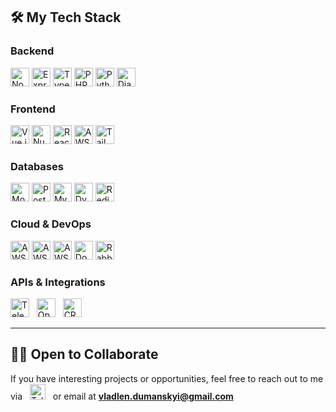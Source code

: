 ## 🛠 My Tech Stack

### Backend

<p align="left">

  <img height="30" src="https://img.shields.io/badge/Node.js-207f34?style=for-the-badge&logo=node.js&logoColor=white" alt="Node.js" />
  <img height="30" src="https://img.shields.io/badge/Express-0e9c2c?style=for-the-badge&logo=express&logoColor=white" alt="Express" />
  <img height="30" src="https://img.shields.io/badge/TypeScript-007ACC?style=for-the-badge&logo=typescript&logoColor=white" alt="TypeScript" />
  <img height="30" src="https://img.shields.io/badge/PHP-777BB4?style=for-the-badge&logo=php&logoColor=white" alt="PHP" />
  <img height="30" src="https://img.shields.io/badge/Python-3776AB?style=for-the-badge&logo=python&logoColor=white" alt="Python" />
  <img height="30" src="https://img.shields.io/badge/Django-092E20?style=for-the-badge&logo=django&logoColor=white" alt="Django" />
</p>

### Frontend
<p align="left">
  <img height="30" src="https://img.shields.io/badge/Vue.js-4FC08D?style=for-the-badge&logo=vue.js&logoColor=white" alt="Vue.js" />
  <img height="30" src="https://img.shields.io/badge/Nuxt.js-00C58E?style=for-the-badge&logo=nuxt.js&logoColor=white" alt="Nuxt.js" />
  <img height="30" src="https://img.shields.io/badge/React-02b2c3?style=for-the-badge&logo=react&logoColor=white" alt="React" />
  <img height="30" src="https://img.shields.io/badge/AWS%20Amplify-FF9900?style=for-the-badge&logo=aws-amplify&logoColor=white" alt="AWS Amplify" />
  <img height="30" src="https://img.shields.io/badge/Tailwind_CSS-10a79f?style=for-the-badge&logo=tailwind-css&logoColor=white" alt="TailwindCSS" />
</p>

### Databases
<p align="left">
  <img height="30" src="https://img.shields.io/badge/MongoDB-47A248?style=for-the-badge&logo=mongodb&logoColor=white" alt="MongoDB" />
  <img height="30" src="https://img.shields.io/badge/PostgreSQL-336791?style=for-the-badge&logo=postgresql&logoColor=white" alt="PostgreSQL" />
  <img height="30" src="https://img.shields.io/badge/MySQL-4479A1?style=for-the-badge&logo=mysql&logoColor=white" alt="MySQL" />
  <img height="30" src="https://img.shields.io/badge/DynamoDB-4053D6?style=for-the-badge&logo=amazon-dynamodb&logoColor=white" alt="DynamoDB" />
  <img height="30" src="https://img.shields.io/badge/Redis-DC382D?style=for-the-badge&logo=redis&logoColor=white" alt="Redis" />
</p>

### Cloud & DevOps
<p align="left">
  <img height="30" src="https://img.shields.io/badge/AWS-232F3E?style=for-the-badge&logo=amazon-aws&logoColor=white" alt="AWS" />
  <img height="30" src="https://img.shields.io/badge/AWS%20API%20Gateway-FF4F8B?style=for-the-badge&logo=amazon-api-gateway&logoColor=white" alt="AWS API Gateway" />
  <img height="30" src="https://img.shields.io/badge/AWS%20Lambda-FF9900?style=for-the-badge&logo=aws-lambda&logoColor=white" alt="AWS Lambda" />
  <img height="30" src="https://img.shields.io/badge/Docker-2496ED?style=for-the-badge&logo=docker&logoColor=white" alt="Docker" />
  <img height="30" src="https://img.shields.io/badge/RabbitMQ-FF6600?style=for-the-badge&logo=rabbitmq&logoColor=white" alt="RabbitMQ" />
</p>

### APIs & Integrations
<p align="left">
  <img height="30" src="https://img.shields.io/badge/Telegram%20API-2CA5E0?style=for-the-badge&logo=telegram&logoColor=white" alt="Telegram API" />&nbsp;&nbsp;
  <img height="30" src="https://img.shields.io/badge/OpenAI%20API-412991?style=for-the-badge&logo=openai&logoColor=white" alt="OpenAI API" />&nbsp;&nbsp;
  <img height="30" src="https://img.shields.io/badge/CRM-FF9900?style=for-the-badge&logo=crm&logoColor=white" alt="CRM" />
</p>

---

## 🧑‍💻 Open to Collaborate
If you have interesting projects or opportunities, feel free to reach out to me via &nbsp;
<a target="_blank" href="https://t.me/SoVladlen13"><span><img src="https://upload.wikimedia.org/wikipedia/commons/8/82/Telegram_logo.svg" alt="Telegram" width="25" height="25" /></span></a> &nbsp;
or email at **vladlen.dumanskyi@gmail.com**
